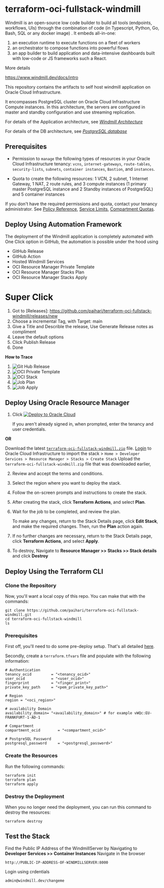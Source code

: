 # terraform-oci-fullstack-windmill

Windmill is an open-source low code builder to build all tools (endpoints, workflows, UIs) through the combination of code (in Typescript, Python, Go, Bash, SQL or any docker image) . It embeds all-in-one:

1) an execution runtime to execute functions on a fleet of workers
2) an orchestrator to compose functions into powerful flows 
3) an app builder to build application and data-intensive dashboards built with low-code or JS frameworks such a React.

More details

https://www.windmill.dev/docs/intro

This repository contains the artifacts to self host windmill application on Oracle Cloud Infrastructure.

It encompasses PostgreSQL cluster on Oracle Cloud Infrastructure Compute instances. In this architecture, the servers are configured in master and standby configuration and use streaming replication.

For details of the Application architecture, see [_Windmill Architecture_](https://docs.oracle.com/en/solutions/deploy-postgresql-db/index.html)

For details of the DB architecture, see [_PostgreSQL database_](https://docs.oracle.com/en/solutions/deploy-postgresql-db/index.html)

## Prerequisites

- Permission to `manage` the following types of resources in your Oracle Cloud Infrastructure tenancy: `vcns`, `internet-gateways`, `route-tables`, `security-lists`, `subnets`, `container instances`, `Bastion`, and `instances`.

- Quota to create the following resources: 1 VCN, 2 subnet, 1 Internet Gateway, 1 NAT,  2 route rules, and 3 compute instances (1 primary master PostgreSQL instance and 2 Standby instances of PostgreSQL) and 5 container instances

If you don't have the required permissions and quota, contact your tenancy administrator. See [Policy Reference](https://docs.cloud.oracle.com/en-us/iaas/Content/Identity/Reference/policyreference.htm), [Service Limits](https://docs.cloud.oracle.com/en-us/iaas/Content/General/Concepts/servicelimits.htm), [Compartment Quotas](https://docs.cloud.oracle.com/iaas/Content/General/Concepts/resourcequotas.htm).

## Deploy Using Automation Framework
The deployment of the Windmill application is completely automated with One Click option in GitHub, the automation is possible under the hood using

- GitHub Release
- GitHub Action
- Hosted Windmill Services
- OCI Resource Manager Private Template
- OCI Resource Manager Stacks Plan
- OCI Resource Manager Stacks Apply

# Super Click

1. Got to [Releases]: https://github.com/paihari/terraform-oci-fullstack-windmill/releases/new
2. Choose a incremental Tag, with Target: main
3. Give a Title and Describle the release, Use Generate Release notes as compliment
4. Leave the default options
5. Click Publish Release
6. Done

**How to Trace**
1. ![Git Hub Release](https://github.com/paihari/terraform-oci-fullstack-windmill/blob/module_branch/images/Snip20231023_3.png)
2. ![OCI Private Template ](https://github.com/paihari/terraform-oci-fullstack-windmill/blob/module_branch/images/Snip20231023_3.png)
3. ![OCI Stack ](https://github.com/paihari/terraform-oci-fullstack-windmill/blob/module_branch/images/Snip20231023_3.png)
4. ![Job Plan ](https://github.com/paihari/terraform-oci-fullstack-windmill/blob/module_branch/images/Snip20231023_3.png)
5. ![Job Apply ](https://github.com/paihari/terraform-oci-fullstack-windmill/blob/module_branch/images/Snip20231023_3.png)



## Deploy Using Oracle Resource Manager

1. Click [![Deploy to Oracle Cloud](https://oci-resourcemanager-plugin.plugins.oci.oraclecloud.com/latest/deploy-to-oracle-cloud.svg)](https://cloud.oracle.com/resourcemanager/stacks/create?region=home&zipUrl=https://github.com/paihari/terraform-oci-fullstack-windmill/releases/latest/download/terraform-oci-fullstack-windmill.zip)

    If you aren't already signed in, when prompted, enter the tenancy and user credentials.

**OR**

Download the latest [`terraform-oci-fullstack-windmill.zip`](../../releases/latest/download/terraform-oci-fullstack-windmill.zip) file. [Login](https://cloud.oracle.com/resourcemanager/stacks/create) to Oracle Cloud Infrastructure to import the stack
    > `Home > Developer Services > Resource Manager > Stacks > Create Stack`
Upload the `terraform-oci-fullstack-windmill.zip` file that was downloaded earlier,    

2. Review and accept the terms and conditions.

3. Select the region where you want to deploy the stack.

4. Follow the on-screen prompts and instructions to create the stack.

5. After creating the stack, click **Terraform Actions**, and select **Plan**.

6. Wait for the job to be completed, and review the plan.

    To make any changes, return to the Stack Details page, click **Edit Stack**, and make the required changes. Then, run the **Plan** action again.

7. If no further changes are necessary, return to the Stack Details page, click **Terraform Actions**, and select **Apply**. 

8. To destroy, Navigate to **Resource Manager >> Stacks >> Stack details** and click **Destroy**


## Deploy Using the Terraform CLI

### Clone the Repository
Now, you'll want a local copy of this repo. You can make that with the commands:

    git clone https://github.com/paihari/terraform-oci-fullstack-windmill.git
    cd terraform-oci-fullstack-windmill
    ls

### Prerequisites
First off, you'll need to do some pre-deploy setup.  That's all detailed [here](https://github.com/cloud-partners/oci-prerequisites).

Secondly, create a `terraform.tfvars` file and populate with the following information:

```
# Authentication
tenancy_ocid         = "<tenancy_ocid>"
user_ocid            = "<user_ocid>"
fingerprint          = "<finger_print>"
private_key_path     = "<pem_private_key_path>"

# Region
region = "<oci_region>"

# availability Domain 
availability_domain= "<availability_domain>" # for example vWQc:EU-FRANKFURT-1-AD-1

# Compartment
compartment_ocid        = "<compartment_ocid>"

# PostgreSQL Password
postgresql_password     = "<postgresql_password>"

````

### Create the Resources
Run the following commands:

    terraform init
    terraform plan
    terraform apply

### Destroy the Deployment
When you no longer need the deployment, you can run this command to destroy the resources:

    terraform destroy

## Test the Stack
Find the Public IP Address of the WindmillServer  by Navigating to **Developer Services >> Container Instances** 
Navigate in the browser
```
http://PUBLIC-IP-ADDRESS-OF-WINDMILLSERVER:8000

```

Login using crdentials

```
admin@windmill.dev/changeme

```






